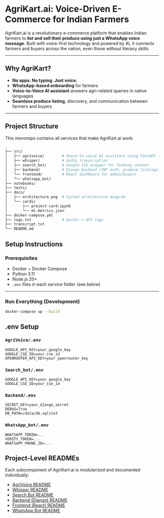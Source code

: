 # AgriKart.ai: Voice-Driven E-Commerce for Indian Farmers

AgriKart.ai is a revolutionary e-commerce platform that enables Indian farmers to **list and sell their produce using just a WhatsApp voice message**. Built with voice-first technology and powered by AI, it connects farmers and buyers across the nation, even those without literacy skills.

---

##  Why AgriKart?

- **No apps. No typing. Just voice.**
- **WhatsApp-based onboarding** for farmers
- **Voice-to-Voice AI assistant** answers agri-related queries in native languages
- **Seamless produce listing**, discovery, and communication between farmers and buyers

---

##  Project Structure

This monorepo contains all services that make AgriKart.ai work:

```bash
.
├── src/
│   ├── agrivoice/        # Voice-to-voice AI assistant using FastAPI + DeepSeek + gTTS
│   ├── whisper/          # Audio transcription 
│   ├── search_bot/       # Google CSE wrapper for farming context
│   ├── backend/          # Django backend (JWT auth, produce listings, users)
│   └── frontend/         # React dashboard for admin/buyers
│   └── whatsapp_bot/     
├── notebooks/            
├── tests/                
├── docs/
│   ├── architecture.png  # System architecture diagram
│   └── cards/
│       ├── project-card.ipynb
│       └── ml-metrics.json
├── docker-compose.yml
├── logs.txt              # Docker + API logs
├── transcript.txt        
└── README.md         
```    

##  Setup Instructions

### Prerequisites

- Docker + Docker Compose  
- Python 3.11  
- Node.js 20+  
- `.env` files in each service folder (see below)

---

### Run Everything (Development)

```bash
docker-compose up --build
```

##  .env Setup

### `AgriVoice/.env`

```env
GOOGLE_API_KEY=your_google_key
GOOGLE_CSE_ID=your_cse_id
OPENROUTER_API_KEY=your_openrouter_key
```

### `Search_bot/.env`
```env
GOOGLE_API_KEY=your_google_key
GOOGLE_CSE_ID=your_cse_id
```

### `Backend/.env`
```env
SECRET_KEY=your_django_secret
DEBUG=True
DB_PATH=/data/db.sqlite3
```

### `WhatsApp_bot/.env`
```env
WHATSAPP_TOKEN=...
VERIFY_TOKEN=...
WHATSAPP_PHONE_ID=...
```

##  Project-Level READMEs

Each subcomponent of AgriKart.ai is modularized and documented individually:

- [AgriVoice README](src/agrivoice/README.md)
- [Whisper README](src/whisper/README.md)
- [Search Bot README](src/search_bot/README.md)
- [Backend (Django) README](src/backend/README.md)
- [Frontend (React) README](src/frontend/README.md)
- [WhatsApp Bot README](src/whatsapp_bot/README.md)

